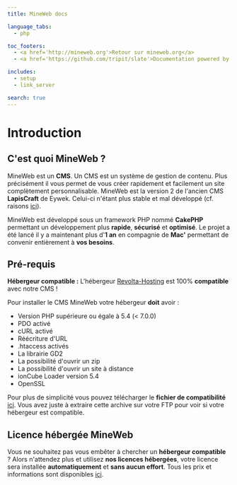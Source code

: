```yaml
---
title: MineWeb docs

language_tabs:
  - php

toc_footers:
  - <a href='http://mineweb.org'>Retour sur mineweb.org</a>
  - <a href='https://github.com/tripit/slate'>Documentation powered by Slate</a>

includes:
  - setup
  - link_server

search: true
---
```


# Introduction

## C'est quoi MineWeb ?

MineWeb est un **CMS**. Un CMS est un système de gestion de contenu. Plus précisément il vous permet de vous créer rapidement et facilement un site complètement personnalisable. MineWeb est la version 2 de l'ancien CMS **LapisCraft** de Eywek. Celui-ci n'étant plus stable et mal développé (cf. raisons [ici](http://eywek.fr/lc-explications.pdf)).

MineWeb est développé sous un framework PHP nommé **CakePHP** permettant un développement plus **rapide**, **sécurisé** et **optimisé**. Le projet a été lancé il y a maintenant plus d'**1 an** en compagnie de **Mac'** permettant de convenir entièrement à **vos besoins**.

## Pré-requis

<aside class="alert alert-info"><strong>Hébergeur compatible :</strong> L'hébergeur <a href= "http://revolta-hosting.fr">Revolta-Hosting</a> est 100% <strong>compatible</strong> avec notre CMS !</aside>

Pour installer le CMS MineWeb votre hébergeur **doit** avoir :

*   Version PHP supérieure ou égale à 5.4 (< 7.0.0)
*   PDO activé
*   cURL activé
*   Réécriture d'URL
*   .htaccess activés
*   La librairie GD2
*   La possibilité d'ouvrir un zip
*   La possibilité d'ouvrir un site à distance
*   ionCube Loader version 5.4
*   OpenSSL

Pour plus de simplicité vous pouvez télécharger le **fichier de compatibilité** [ici](http://mineweb.org/files/compatibilite.zip). Vous avez juste à extraire cette archive sur votre FTP pour voir si votre hébergeur est compatible.

## Licence hébergée MineWeb

Vous ne souhaitez pas vous embêter à chercher un **hébergeur compatible** ? Alors n'attendez plus et utilisez **nos licences hébergées**, votre licence sera installée **automatiquement** et **sans aucun effort**. Tous les prix et informations sont disponibles [ici](http://mineweb.org/download).

